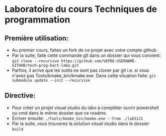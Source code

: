 # Laboratoire du cours Techniques de programmation

## Première utilisation:
 - Au premier cours, faites un fork de ce projet avec votre compte github.
 - Par la suite, faite cette commande git dans un dossier qui vous convient: `git clone --recursive https://github.com/VOTRE-USERNAME-GITHUB/tech-prog-bart-labo.git`
 - Parfois, il arrive que les outils ne sont pas cloner par git i.e. si vous n'avez pas Tools/kmake_bin/kmake.exe. Dans cette situation faite: `git submodule update --init --recursive`

## Directive:
 - Pour créer un projet visual studio du labo à compléter ouvrir powershell ou cmd dans le même dossier que ce readme. 
 - Écriver ensuite: `./Tools/kmake_bin/kmake.exe --from ./labS1J1`
 - Par la suite, vous trouverez la solution visual studio dans le dossier `build`

